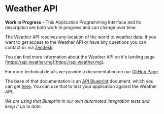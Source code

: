 Weather API
=============================

**Work in Progress** - This Application Programming Interface and its description are both work in progress and can change over time.

The Weather API resolves any location of the world to weather data. 
If you want to get access to the Weather API or have any questions you can contact us via [Zendesk](https://meteogroup.zendesk.com/hc/en-gb/requests/new?ticket_form_id=64951).

You can find more information about the Weather API on it's landing page [https://api.weather.mg](https://api.weather.mg).

For more technical details we provide a documentation on our [GitHub Page](http://meteogroup.github.io/weather-api).

The base of that documentation is an [API Blueprint](https://apiblueprint.org/documentation/) document, which you can get [here](https://github.com/MeteoGroup/weather-api/blob/master/WEATHER-API-BLUEPRINT.md).
You can use that to test your application against the Weather API. 

*We are using that Blueprint in our own automated integration tests and keep it up to date.*
